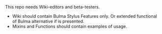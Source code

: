 This repo needs Wiki-editors and beta-testers.

- Wiki should contain Bulma Stylus Features only. Or extended functional of Bulma alternative if is presented.
- Mixins and Functions should contain examples of usage.